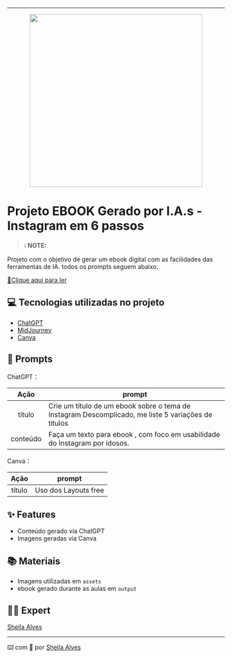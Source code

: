 -------


<p align="center">
<img
    https://static.zoom.com.br/content/Image/2020/Listas/celular%20para%20idoso.png
    src="./assets/cover.png"
    width="400"  
/>
</p>

# Projeto EBOOK Gerado por I.A.s - Instagram em 6 passos


 > ℹ️ **NOTE:** 

Projeto com o objetivo de gerar um ebook digital com as facilidades das ferramentas de IA. todos os prompts
seguem abaixo.

<a href="https://github.com/felipeAguiarCode/prompts-recipe-to-create-a-ebook/blob/main/output/ebook%20-%20css%20jedi%20output.pdf" title="View PDF now"> 📕Clique aqui para ler</a>

## 💻 Tecnologias utilizadas no projeto

- [ChatGPT](https://chat.openai.com/) 
- [MidJourney](https://www.midjourney.com/app/)
- [Canva](https://www.canva.com/)

## 🧠 Prompts

ChatGPT：

|   Ação   | prompt                                                                                                                                                                                                                                                                         |
| :------: | ------------------------------------------------------------------------------------------------------------------------------------------------------------------------------------------------------------------------------------------------------------------------------ |
|  título  | Crie um título de um ebook sobre o tema de Instagram Descomplicado, me liste 5 variações de títulos                                                        |
| conteúdo | Faça um texto para ebook , com foco em usabilidade do Instagram por idosos. |


Canva：

|  Ação  | prompt                                                                                 |
| :----: | -------------------------------------------------------------------------------------- |
| título | Uso dos Layouts free |

## ✨ Features

- Conteúdo gerado via ChatGPT
- Imagens geradas via Canva

## 📚 Materiais

- Imagens utilizadas em `assets`
- ebook gerado durante as aulas em `output`

## 👨‍💻 Expert
[Sheila Alves](https://github.com/sheilaufrj)
<p>

---

⌨️ com 💜 por [Sheila Alves](https://github.com/sheilaufrj)
